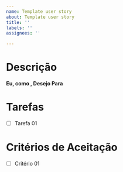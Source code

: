 ```yaml
---
name: Template user story
about: Template user story
title: ''
labels: ''
assignees: ''

---
```



# Descrição

**Eu, como ,
Desejo
Para**


# Tarefas
- [ ] Tarefa 01

# Critérios de Aceitação
- [ ] Critério  01
